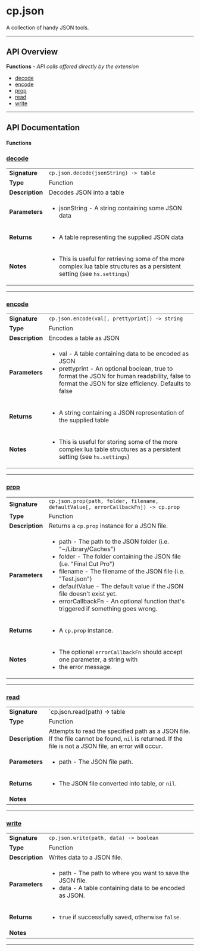 # cp.json

A collection of handy JSON tools.

---

## API Overview
**Functions** - _API calls offered directly by the extension_
 * [decode](#decode)
 * [encode](#encode)
 * [prop](#prop)
 * [read](#read)
 * [write](#write)


---

## API Documentation

#### Functions


### [decode](#decode)

|                                             |                                                                                     |
| --------------------------------------------|-------------------------------------------------------------------------------------|
| **Signature**                               | `cp.json.decode(jsonString) -> table`                                                                    |
| **Type**                                    | Function                                                                     |
| **Description**                             | Decodes JSON into a table                                                                     |
| **Parameters**                              | <ul><li>jsonString - A string containing some JSON data</li></ul> |
| **Returns**                                 | <ul><li>A table representing the supplied JSON data</li></ul>          |
| **Notes**                                   | <ul><li>This is useful for retrieving some of the more complex lua table structures as a persistent setting (see `hs.settings`)</li></ul> |

---


### [encode](#encode)

|                                             |                                                                                     |
| --------------------------------------------|-------------------------------------------------------------------------------------|
| **Signature**                               | `cp.json.encode(val[, prettyprint]) -> string`                                                                    |
| **Type**                                    | Function                                                                     |
| **Description**                             | Encodes a table as JSON                                                                     |
| **Parameters**                              | <ul><li>val - A table containing data to be encoded as JSON</li><li>prettyprint - An optional boolean, true to format the JSON for human readability, false to format the JSON for size efficiency. Defaults to false</li></ul> |
| **Returns**                                 | <ul><li>A string containing a JSON representation of the supplied table</li></ul>          |
| **Notes**                                   | <ul><li>This is useful for storing some of the more complex lua table structures as a persistent setting (see `hs.settings`)</li></ul> |

---


### [prop](#prop)

|                                             |                                                                                     |
| --------------------------------------------|-------------------------------------------------------------------------------------|
| **Signature**                               | `cp.json.prop(path, folder, filename, defaultValue[, errorCallbackFn]) -> cp.prop`                                                                    |
| **Type**                                    | Function                                                                     |
| **Description**                             | Returns a `cp.prop` instance for a JSON file.                                                                     |
| **Parameters**                              | <ul><li>path - The path to the JSON folder (i.e. "~/Library/Caches")</li><li>folder - The folder containing the JSON file (i.e. "Final Cut Pro")</li><li>filename - The filename of the JSON file (i.e. "Test.json")</li><li>defaultValue - The default value if the JSON file doesn't exist yet.</li><li>errorCallbackFn - An optional function that's triggered if something goes wrong.</li></ul> |
| **Returns**                                 | <ul><li>A `cp.prop` instance.</li></ul>          |
| **Notes**                                   | <ul><li>The optional `errorCallbackFn` should accept one parameter, a string with</li><li>   the error message.</li></ul> |

---


### [read](#read)

|                                             |                                                                                     |
| --------------------------------------------|-------------------------------------------------------------------------------------|
| **Signature**                               | `cp.json.read(path) -> table | nil`                                                                    |
| **Type**                                    | Function                                                                     |
| **Description**                             | Attempts to read the specified path as a JSON file. If the file cannot be found, `nil` is returned. If the file is not a JSON file, an error will occur.                                                                     |
| **Parameters**                              | <ul><li>path - The JSON file path.</li></ul> |
| **Returns**                                 | <ul><li>The JSON file converted into table, or `nil`.</li></ul>          |
| **Notes**                                   | <ul></ul> |

---


### [write](#write)

|                                             |                                                                                     |
| --------------------------------------------|-------------------------------------------------------------------------------------|
| **Signature**                               | `cp.json.write(path, data) -> boolean`                                                                    |
| **Type**                                    | Function                                                                     |
| **Description**                             | Writes data to a JSON file.                                                                     |
| **Parameters**                              | <ul><li>path - The path to where you want to save the JSON file.</li><li>data - A table containing data to be encoded as JSON.</li></ul> |
| **Returns**                                 | <ul><li>`true` if successfully saved, otherwise `false`.</li></ul>          |
| **Notes**                                   | <ul></ul> |

---

